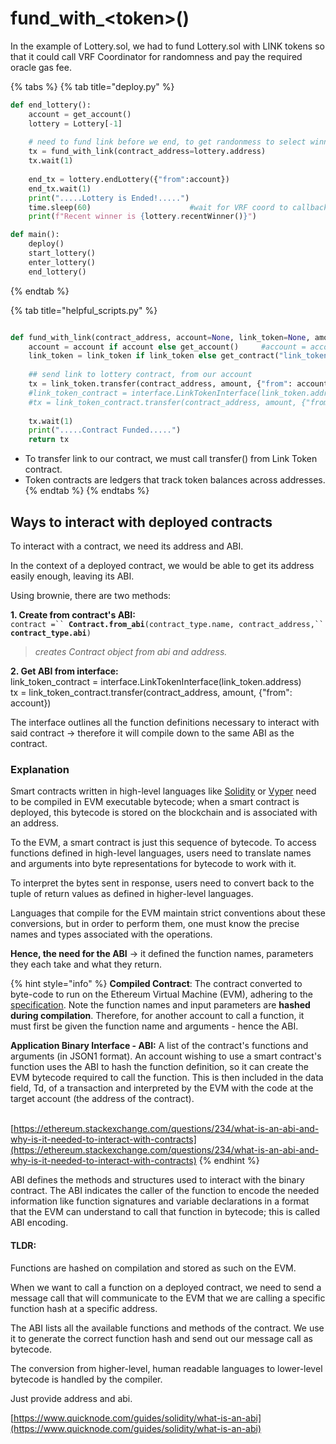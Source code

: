 # fund\_with\_\<token>()

In the example of Lottery.sol, we had to fund Lottery.sol with LINK tokens so that it could call VRF Coordinator for randomness and pay the required oracle gas fee.

{% tabs %}
{% tab title="deploy.py" %}
```python
def end_lottery():
    account = get_account()
    lottery = Lottery[-1]
    
    # need to fund link before we end, to get randonmess to select winner
    tx = fund_with_link(contract_address=lottery.address)
    tx.wait(1)
    
    end_tx = lottery.endLottery({"from":account})
    end_tx.wait(1)
    print(".....Lottery is Ended!.....")
    time.sleep(60)                      #wait for VRF coord to callback
    print(f"Recent winner is {lottery.recentWinner()}")

def main():
    deploy()
    start_lottery()
    enter_lottery()
    end_lottery()
```
{% endtab %}

{% tab title="helpful_scripts.py" %}
```python

def fund_with_link(contract_address, account=None, link_token=None, amount=100000000000000000): #0.1 LINK
    account = account if account else get_account()     #account = account, if parameter was specified. else get_account()
    link_token = link_token if link_token else get_contract("link_token")
    
    ## send link to lottery contract, from our account
    tx = link_token.transfer(contract_address, amount, {"from": account})
    #link_token_contract = interface.LinkTokenInterface(link_token.address)
    #tx = link_token_contract.transfer(contract_address, amount, {"from": account})
    
    tx.wait(1)
    print(".....Contract Funded.....")
    return tx
```

* To transfer link to our contract, we must call transfer() from Link Token contract.&#x20;
* Token contracts are ledgers that track token balances across addresses.&#x20;
{% endtab %}
{% endtabs %}

## Ways to interact with deployed contracts&#x20;

To interact with a contract, we need its address and ABI.

In the context of a deployed contract, we would be able to get its address easily enough, leaving its ABI.

Using brownie, there are two methods:

**1. Create from contract's ABI:**\
`contract =`` `**`Contract.from_abi`**`(contract_type.name, contract_address,`` `**`contract_type.abi`**`)`

> _creates Contract object from abi and address._

**2. Get ABI from interface:**\
link\_token\_contract = interface.LinkTokenInterface(link\_token.address)\
tx = link\_token\_contract.transfer(contract\_address, amount, {"from": account})

The interface outlines all the function definitions necessary to interact with said contract -> therefore it will compile down to the same ABI as the contract.

### Explanation

Smart contracts written in high-level languages like [Solidity](https://docs.soliditylang.org/en/v0.8.2/) or [Vyper](https://vyper.readthedocs.io/en/stable/) need to be compiled in EVM executable bytecode; when a smart contract is deployed, this bytecode is stored on the blockchain and is associated with an address.

To the EVM, a smart contract is just this sequence of bytecode. To access functions defined in high-level languages, users need to translate names and arguments into byte representations for bytecode to work with it.

To interpret the bytes sent in response, users need to convert back to the tuple of return values as  defined in higher-level languages.

Languages that compile for the EVM maintain strict conventions about these conversions, but in order to perform them, one must know the precise names and types associated with the operations.

**Hence, the need for the ABI** -> it defined the function names, parameters they each take and what they return.

{% hint style="info" %}
**Compiled Contract**: The contract converted to byte-code to run on the Ethereum Virtual Machine (EVM), adhering to the [specification](https://github.com/ethereum/yellowpaper). Note the function names and input parameters are **hashed during compilation**. Therefore, for another account to call a function, it must first be given the function name and arguments - hence the ABI.



**Application Binary Interface - ABI:** A list of the contract's functions and arguments (in JSON1 format). An account wishing to use a smart contract's function uses the ABI to hash the function definition, so it can create the EVM bytecode required to call the function. This is then included in the data field, Td, of a transaction and interpreted by the EVM with the code at the target account (the address of the contract).

\
[https://ethereum.stackexchange.com/questions/234/what-is-an-abi-and-why-is-it-needed-to-interact-with-contracts](https://ethereum.stackexchange.com/questions/234/what-is-an-abi-and-why-is-it-needed-to-interact-with-contracts)
{% endhint %}

ABI defines the methods and structures used to interact with the binary contract. The ABI indicates the caller of the function to encode the needed information like function signatures and variable declarations in a format that the EVM can understand to call that function in bytecode; this is called ABI encoding.

#### TLDR:

Functions are hashed on compilation and stored as such on the EVM.&#x20;

When we want to call a function on a deployed contract, we need to send a message call that will communicate to the EVM that we are calling a specific function hash at a specific address.

The ABI lists all the available functions and methods of the contract. We use it to generate the correct function hash and send out our message call as bytecode.

The conversion from higher-level, human readable languages to lower-level bytecode is handled by the compiler.

Just provide address and abi.

[https://www.quicknode.com/guides/solidity/what-is-an-abi](https://www.quicknode.com/guides/solidity/what-is-an-abi)
